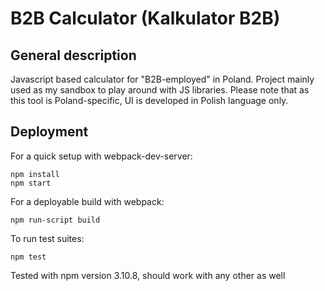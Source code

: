 # B2B Calculator (Kalkulator B2B)
## General description
Javascript based calculator for "B2B-employed" in Poland. Project mainly used as my sandbox to play around with JS libraries. Please note that as this tool is Poland-specific, UI is developed in Polish language only.
## Deployment
For a quick setup with webpack-dev-server:
```
npm install
npm start
```
For a deployable build with webpack:
```
npm run-script build
```
To run test suites:
```
npm test
```
Tested with npm version 3.10.8, should work with any other as well
